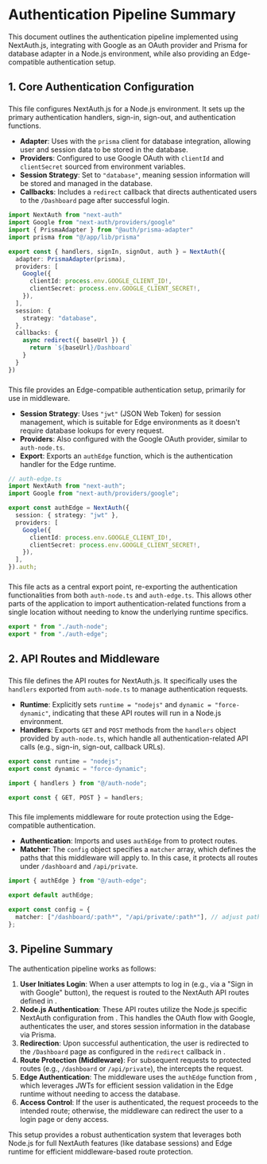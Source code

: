 # Authentication Pipeline Summary

This document outlines the authentication pipeline implemented using NextAuth.js, integrating with Google as an OAuth provider and Prisma for database adapter in a Node.js environment, while also providing an Edge-compatible authentication setup.

## 1. Core Authentication Configuration

### <mcfile name="auth-node.ts" path="/Users/adamaslan/code/ai-fin-opt2/alpha-fullstack/ai-fin-app1/auth-node.ts"></mcfile>
This file configures NextAuth.js for a Node.js environment. It sets up the primary authentication handlers, sign-in, sign-out, and authentication functions.

-   **Adapter**: Uses <mcsymbol name="PrismaAdapter" filename="auth-node.ts" path="/Users/adamaslan/code/ai-fin-opt2/alpha-fullstack/ai-fin-app1/auth-node.ts" startline="3" type="class"></mcsymbol> with the `prisma` client for database integration, allowing user and session data to be stored in the database.
-   **Providers**: Configured to use Google OAuth with `clientId` and `clientSecret` sourced from environment variables.
-   **Session Strategy**: Set to `"database"`, meaning session information will be stored and managed in the database.
-   **Callbacks**: Includes a `redirect` callback that directs authenticated users to the `/Dashboard` page after successful login.

```typescript:auth-node.ts
import NextAuth from "next-auth"
import Google from "next-auth/providers/google"
import { PrismaAdapter } from "@auth/prisma-adapter"
import prisma from "@/app/lib/prisma"

export const { handlers, signIn, signOut, auth } = NextAuth({
  adapter: PrismaAdapter(prisma),
  providers: [
    Google({
      clientId: process.env.GOOGLE_CLIENT_ID!,
      clientSecret: process.env.GOOGLE_CLIENT_SECRET!,
    }),
  ],
  session: {
    strategy: "database",
  },
  callbacks: {
    async redirect({ baseUrl }) {
      return `${baseUrl}/Dashboard`
    }
  }
})
```

### <mcfile name="auth-edge.ts" path="/Users/adamaslan/code/ai-fin-opt2/alpha-fullstack/ai-fin-app1/auth-edge.ts"></mcfile>
This file provides an Edge-compatible authentication setup, primarily for use in middleware.

-   **Session Strategy**: Uses `"jwt"` (JSON Web Token) for session management, which is suitable for Edge environments as it doesn't require database lookups for every request.
-   **Providers**: Also configured with the Google OAuth provider, similar to `auth-node.ts`.
-   **Export**: Exports an `authEdge` function, which is the authentication handler for the Edge runtime.

```typescript:auth-edge.ts
// auth-edge.ts
import NextAuth from "next-auth";
import Google from "next-auth/providers/google";

export const authEdge = NextAuth({
  session: { strategy: "jwt" }, 
  providers: [
    Google({
      clientId: process.env.GOOGLE_CLIENT_ID!,
      clientSecret: process.env.GOOGLE_CLIENT_SECRET!,
    }),
  ],
}).auth;
```

### <mcfile name="auth.ts" path="/Users/adamaslan/code/ai-fin-opt2/alpha-fullstack/ai-fin-app1/auth.ts"></mcfile>
This file acts as a central export point, re-exporting the authentication functionalities from both `auth-node.ts` and `auth-edge.ts`. This allows other parts of the application to import authentication-related functions from a single location without needing to know the underlying runtime specifics.

```typescript:auth.ts
export * from "./auth-node";
export * from "./auth-edge";
```

## 2. API Routes and Middleware

### <mcfile name="app/api/auth/[...nextauth]/route.ts" path="/Users/adamaslan/code/ai-fin-opt2/alpha-fullstack/ai-fin-app1/app/api/auth/[...nextauth]/route.ts"></mcfile>
This file defines the API routes for NextAuth.js. It specifically uses the `handlers` exported from `auth-node.ts` to manage authentication requests.

-   **Runtime**: Explicitly sets `runtime = "nodejs"` and `dynamic = "force-dynamic"`, indicating that these API routes will run in a Node.js environment.
-   **Handlers**: Exports `GET` and `POST` methods from the `handlers` object provided by `auth-node.ts`, which handle all authentication-related API calls (e.g., sign-in, sign-out, callback URLs).

```typescript:app%2Fapi%2Fauth%2F%5B...nextauth%5D%2Froute.ts
export const runtime = "nodejs";
export const dynamic = "force-dynamic";

import { handlers } from "@/auth-node";

export const { GET, POST } = handlers;
```

### <mcfile name="middleware.ts" path="/Users/adamaslan/code/ai-fin-opt2/alpha-fullstack/ai-fin-app1/middleware.ts"></mcfile>
This file implements middleware for route protection using the Edge-compatible authentication.

-   **Authentication**: Imports and uses `authEdge` from <mcfile name="auth-edge.ts" path="/Users/adamaslan/code/ai-fin-opt2/alpha-fullstack/ai-fin-app1/auth-edge.ts"></mcfile> to protect routes.
-   **Matcher**: The `config` object specifies a `matcher` array, which defines the paths that this middleware will apply to. In this case, it protects all routes under `/dashboard` and `/api/private`.

```typescript:middleware.ts
import { authEdge } from "@/auth-edge";

export default authEdge;

export const config = {
  matcher: ["/dashboard/:path*", "/api/private/:path*"], // adjust paths as needed
};
```

## 3. Pipeline Summary

The authentication pipeline works as follows:

1.  **User Initiates Login**: When a user attempts to log in (e.g., via a "Sign in with Google" button), the request is routed to the NextAuth API routes defined in <mcfile name="app/api/auth/[...nextauth]/route.ts" path="/Users/adamaslan/code/ai-fin-opt2/alpha-fullstack/ai-fin-app1/app/api/auth/[...nextauth]/route.ts"></mcfile>.
2.  **Node.js Authentication**: These API routes utilize the Node.js specific NextAuth configuration from <mcfile name="auth-node.ts" path="/Users/adamaslan/code/ai-fin-opt2/alpha-fullstack/ai-fin-app1/auth-node.ts"></mcfile>. This handles the OAuth flow with Google, authenticates the user, and stores session information in the database via Prisma.
3.  **Redirection**: Upon successful authentication, the user is redirected to the `/Dashboard` page as configured in the `redirect` callback in <mcfile name="auth-node.ts" path="/Users/adamaslan/code/ai-fin-opt2/alpha-fullstack/ai-fin-app1/auth-node.ts"></mcfile>.
4.  **Route Protection (Middleware)**: For subsequent requests to protected routes (e.g., `/dashboard` or `/api/private`), the <mcfile name="middleware.ts" path="/Users/adamaslan/code/ai-fin-opt2/alpha-fullstack/ai-fin-app1/middleware.ts"></mcfile> intercepts the request.
5.  **Edge Authentication**: The middleware uses the `authEdge` function from <mcfile name="auth-edge.ts" path="/Users/adamaslan/code/ai-fin-opt2/alpha-fullstack/ai-fin-app1/auth-edge.ts"></mcfile>, which leverages JWTs for efficient session validation in the Edge runtime without needing to access the database.
6.  **Access Control**: If the user is authenticated, the request proceeds to the intended route; otherwise, the middleware can redirect the user to a login page or deny access.

This setup provides a robust authentication system that leverages both Node.js for full NextAuth features (like database sessions) and Edge runtime for efficient middleware-based route protection.